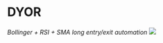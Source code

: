 # DYOR

*Bollinger + RSI + SMA long entry/exit automation*
![](https://www.tradingview.com/x/LVjERoNO/)